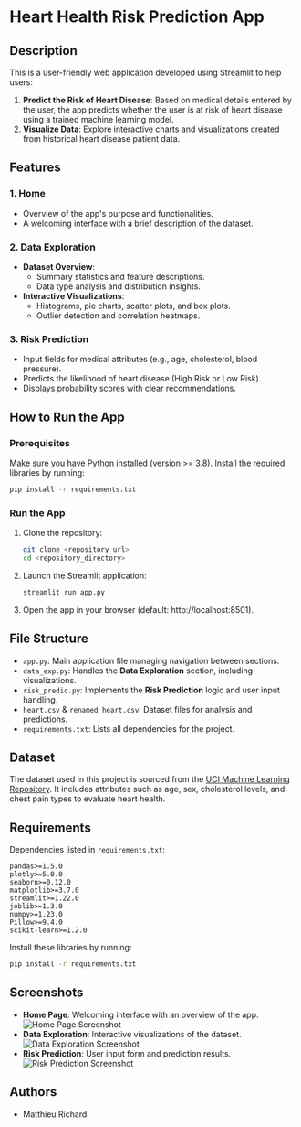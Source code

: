 # Heart Health Risk Prediction App

## Description
This is a user-friendly web application developed using Streamlit to help users:

1. **Predict the Risk of Heart Disease**: Based on medical details entered by the user, the app predicts whether the user is at risk of heart disease using a trained machine learning model.
2. **Visualize Data**: Explore interactive charts and visualizations created from historical heart disease patient data.

## Features

### 1. Home
- Overview of the app's purpose and functionalities.
- A welcoming interface with a brief description of the dataset.

### 2. Data Exploration
- **Dataset Overview**:
  - Summary statistics and feature descriptions.
  - Data type analysis and distribution insights.
- **Interactive Visualizations**:
  - Histograms, pie charts, scatter plots, and box plots.
  - Outlier detection and correlation heatmaps.

### 3. Risk Prediction
- Input fields for medical attributes (e.g., age, cholesterol, blood pressure).
- Predicts the likelihood of heart disease (High Risk or Low Risk).
- Displays probability scores with clear recommendations.

## How to Run the App

### Prerequisites
Make sure you have Python installed (version >= 3.8). Install the required libraries by running:
```bash
pip install -r requirements.txt
```

### Run the App
1. Clone the repository:
   ```bash
   git clone <repository_url>
   cd <repository_directory>
   ```
2. Launch the Streamlit application:
   ```bash
   streamlit run app.py
   ```
3. Open the app in your browser (default: http://localhost:8501).

## File Structure
- `app.py`: Main application file managing navigation between sections.
- `data_exp.py`: Handles the **Data Exploration** section, including visualizations.
- `risk_predic.py`: Implements the **Risk Prediction** logic and user input handling.
- `heart.csv` & `renamed_heart.csv`: Dataset files for analysis and predictions.
- `requirements.txt`: Lists all dependencies for the project.

## Dataset
The dataset used in this project is sourced from the [UCI Machine Learning Repository](https://archive.ics.uci.edu/ml/datasets/heart+disease). It includes attributes such as age, sex, cholesterol levels, and chest pain types to evaluate heart health.

## Requirements
Dependencies listed in `requirements.txt`:
```plaintext
pandas>=1.5.0
plotly>=5.0.0
seaborn>=0.12.0
matplotlib>=3.7.0
streamlit>=1.22.0
joblib>=1.3.0
numpy>=1.23.0
Pillow>=9.4.0
scikit-learn>=1.2.0
```
Install these libraries by running:
```bash
pip install -r requirements.txt
```

## Screenshots
- **Home Page**: Welcoming interface with an overview of the app.
  ![Home Page Screenshot](screenshots/home.png)
- **Data Exploration**: Interactive visualizations of the dataset.
  ![Data Exploration Screenshot](screenshots/data_exploration.png)
- **Risk Prediction**: User input form and prediction results.
  ![Risk Prediction Screenshot](screenshots/risk_prediction.png)

## Authors
- Matthieu Richard

